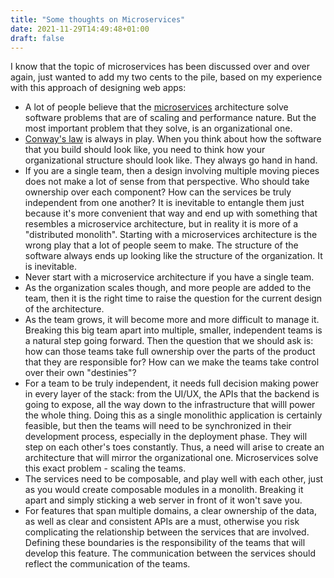 ```yaml
---
title: "Some thoughts on Microservices"
date: 2021-11-29T14:49:48+01:00
draft: false
---
```


I know that the topic of microservices has been discussed over and over again, just wanted to add my two cents to the pile, based on my experience with this approach of designing web apps:
- A lot of people believe that the [microservices](https://microservices.io/) architecture solve software problems that are of scaling and performance nature. But the most important problem that they solve, is an organizational one.
- [Conway's law](https://en.wikipedia.org/wiki/Conway%27s_law) is always in play. When you think about how the software that you build should look like, you need to think how your organizational structure should look like. They always go hand in hand.
- If you are a single team, then a design involving multiple moving pieces does not make a lot of sense from that perspective. Who should take ownership over each component? How can the services be truly independent from one another? It is inevitable to entangle them just because it's more convenient that way and end up with something that resembles a microservice architecture, but in reality it is more of a "distributed monolith". Starting with a microservices architecture is the wrong play that a lot of people seem to make. The structure of the software always ends up looking like the structure of the organization. It is inevitable.
- Never start with a microservice architecture if you have a single team.
- As the organization scales though, and more people are added to the team, then it is the right time to raise the question for the current design of the architecture.
- As the team grows, it will become more and more difficult to manage it. Breaking this big team apart into multiple, smaller, independent teams is a natural step going forward. Then the question that we should ask is: how can those teams take full ownership over the parts of the product that they are responsible for? How can we make the teams take control over their own "destinies"?
- For a team to be truly independent, it needs full decision making power in every layer of the stack: from the UI/UX, the APIs that the backend is going to expose, all the way down to the infrastructure that willl power the whole thing. Doing this as a single monolithic application is certainly feasible, but then the teams will need to be synchronized in their development process, especially in the deployment phase. They will step on each other's toes constantly. Thus, a need will arise to create an architecture that will mirror the organizational one. Microservices solve this exact problem - scaling the teams.
- The services need to be composable, and play well with each other, just as you would create composable modules in a monolith. Breaking it apart and simply sticking a web server in front of it won't save you.
- For features that span multiple domains, a clear ownership of the data, as well as clear and consistent APIs are a must, otherwise you risk complicating the relationship between the services that are involved. Defining these boundaries is the responsibility of the teams that will develop this feature. The communication between the services should reflect the communication of the teams.
